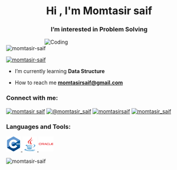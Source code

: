 <h1 align="center">Hi , I'm Momtasir saif</h1>
<h3 align="center">I’m interested in Problem Solving</h3>
<img align="right" alt="Coding" width="400" src="https://www.google.com/search?q=web%20developer%20profile%20gif&tbm=isch&tbs=rimg:CdQ66PgqiWNIYUMLmTPYxX4BsgIRCgIIABAAOgQIABAAVc3djD7AAgDYAgDgAgA&rlz=1C1VDKB_enBD1059BD1059&hl=en-GB&sa=X&ved=0CBoQuIIBahcKEwjwxfzwz6SCAxUAAAAAHQAAAAAQEA&biw=1903&bih=961#imgrc=ky-iVL4X7DNiXM&imgdii=cA1QLyyFBWMIxM">

<p align="left"> <img src="https://komarev.com/ghpvc/?username=momtasir-saif&label=Profile%20views&color=0e75b6&style=flat" alt="momtasir-saif" /> </p>

<p align="left"> <a href="https://github.com/ryo-ma/github-profile-trophy"><img src="https://github-profile-trophy.vercel.app/?username=momtasir-saif" alt="momtasir-saif" /></a> </p>

-  I’m currently learning **Data Structure**

-  How to reach me **momtasirsaif@gmail.com**

<h3 align="left">Connect with me:</h3>
<p align="left">
<a href="https://fb.com/momtasir saif" target="blank"><img align="center" src="https://raw.githubusercontent.com/rahuldkjain/github-profile-readme-generator/master/src/images/icons/Social/facebook.svg" alt="momtasir saif" height="30" width="40" /></a>
<a href="https://instagram.com/@momtasir_saif" target="blank"><img align="center" src="https://raw.githubusercontent.com/rahuldkjain/github-profile-readme-generator/master/src/images/icons/Social/instagram.svg" alt="@momtasir_saif" height="30" width="40" /></a>
<a href="https://www.codechef.com/users/momtasirsaif" target="blank"><img align="center" src="https://cdn.jsdelivr.net/npm/simple-icons@3.1.0/icons/codechef.svg" alt="momtasirsaif" height="30" width="40" /></a>
<a href="https://codeforces.com/profile/momtasir_saif" target="blank"><img align="center" src="https://raw.githubusercontent.com/rahuldkjain/github-profile-readme-generator/master/src/images/icons/Social/codeforces.svg" alt="momtasir_saif" height="30" width="40" /></a>
</p>

<h3 align="left">Languages and Tools:</h3>
<p align="left"> <a href="https://www.w3schools.com/cpp/" target="_blank" rel="noreferrer"> <img src="https://raw.githubusercontent.com/devicons/devicon/master/icons/cplusplus/cplusplus-original.svg" alt="cplusplus" width="40" height="40"/> </a> <a href="https://www.java.com" target="_blank" rel="noreferrer"> <img src="https://raw.githubusercontent.com/devicons/devicon/master/icons/java/java-original.svg" alt="java" width="40" height="40"/> </a> <a href="https://www.oracle.com/" target="_blank" rel="noreferrer"> <img src="https://raw.githubusercontent.com/devicons/devicon/master/icons/oracle/oracle-original.svg" alt="oracle" width="40" height="40"/> </a> </p>

<p><img align="center" src="https://github-readme-stats.vercel.app/api/top-langs?username=momtasir-saif&show_icons=true&locale=en&layout=compact" alt="momtasir-saif" /></p>
